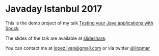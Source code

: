 # Javaday Istanbul 2017 #

This is the demo project of my talk [Testing your Java applications with Spock](https://javaday.istanbul/).

The slides of the talk are available at [slideshare](https://www.slideshare.net/ilopmar/javaday-istanbul-2017-test-your-java-applications-with-spock).

You can contact me at lopez.ivan@gmail.com or via twitter [@ilopmar](https://twitter.com/ilopmar)
